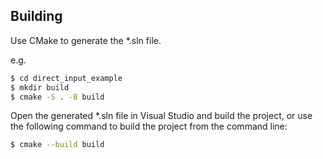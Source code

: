
## Building

Use CMake to generate the *.sln file.

e.g.
```bash
$ cd direct_input_example
$ mkdir build
$ cmake -S . -B build
```

Open the generated *.sln file in Visual Studio and build the project, or use the following command to build the project from the command line:
```bash
$ cmake --build build
```
